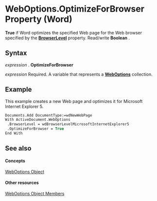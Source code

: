 
# WebOptions.OptimizeForBrowser Property (Word)

 **True** if Word optimizes the specified Web page for the Web browser specified by the **[BrowserLevel](f753deef-cd67-918d-0fe0-af4f3d283086.md)** property. Read/write **Boolean** .


## Syntax

 _expression_ . **OptimizeForBrowser**

 _expression_ Required. A variable that represents a **[WebOptions](658ae89d-3f92-067b-1309-7fc90b257111.md)** collection.


## Example

This example creates a new Web page and optimizes it for Microsoft Internet Explorer 5.


```vb
Documents.Add DocumentType:=wdNewWebPage 
With ActiveDocument.WebOptions 
 .BrowserLevel = wdBrowserLevelMicrosoftInternetExplorer5 
 .OptimizeForBrowser = True 
End With
```


## See also


#### Concepts


[WebOptions Object](658ae89d-3f92-067b-1309-7fc90b257111.md)
#### Other resources


[WebOptions Object Members](f4fb7f5c-d82a-3a94-bcae-9e9f1fb43872.md)
